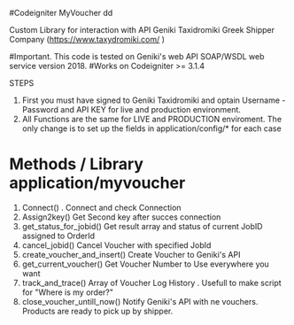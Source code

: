 #Codeigniter MyVoucher
dd

Custom Library for interaction with API Geniki Taxidromiki Greek Shipper Company (https://www.taxydromiki.com/ )

#Important. This code is tested on Geniki's web API SOAP/WSDL web service version 2018.
#Works on Codeigniter >= 3.1.4

STEPS

1. First you must have signed to Geniki Taxidromiki and optain Username - Password and API KEY for live and production environment.
2. All Functions are the same for LIVE and PRODUCTION enviroment. The only change is to set up the fields in application/config/\* for each case

# Methods / Library application/myvoucher

1. Connect() . Connect and check Connection
2. Assign2key() Get Second key after succes connection
3. get_status_for_jobid() Get result array and status of current JobID assigned to OrderId
4. cancel_jobid() Cancel Voucher with specified JobId
5. create_voucher_and_insert() Create Voucher to Geniki's API
6. get_current_voucher() Get Voucher Number to Use everywhere you want
7. track_and_trace() Array of Voucher Log History . Usefull to make script for "Where is my order?"
8. close_voucher_untill_now() Notify Geniki's API with ne vouchers. Products are ready to pick up by shipper.
